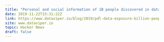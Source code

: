 ```yaml
---
title: "Personal and social information of 1B people discovered in data leak"
date: 2019-11-22T15:31:22Z
link: https://www.dataviper.io/blog/2019/pdl-data-exposure-billion-people/?utm_medium=RSS&utm_source=hune
site: www.dataviper.io
topic: Hacker News
draft: false
---
```

